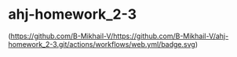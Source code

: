 # ahj-homework_2-3
(https://github.com/B-Mikhail-V/https://github.com/B-Mikhail-V/ahj-homework_2-3.git/actions/workflows/web.yml/badge.svg)